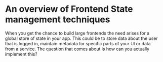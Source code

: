 # An overview of Frontend State management techniques

When you get the chance to build large frontends the need arises for a global store of state in your app. This could be to store data about the user that is logged in, maintain metadata for specific parts of your UI or data from a service. The question that comes about is how can you actually implement this?
